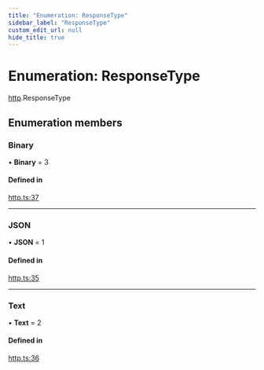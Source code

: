 ```yaml
---
title: "Enumeration: ResponseType"
sidebar_label: "ResponseType"
custom_edit_url: null
hide_title: true
---
```


# Enumeration: ResponseType

[http](../modules/http.md).ResponseType

## Enumeration members

### Binary

• **Binary** = 3

#### Defined in

[http.ts:37](https://github.com/tauri-apps/tauri/blob/01d4ada/tooling/api/src/http.ts#L37)

___

### JSON

• **JSON** = 1

#### Defined in

[http.ts:35](https://github.com/tauri-apps/tauri/blob/01d4ada/tooling/api/src/http.ts#L35)

___

### Text

• **Text** = 2

#### Defined in

[http.ts:36](https://github.com/tauri-apps/tauri/blob/01d4ada/tooling/api/src/http.ts#L36)
